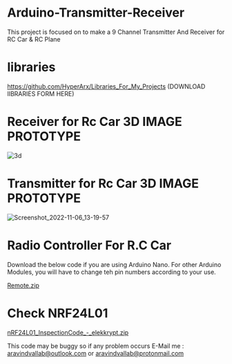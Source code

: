 # Arduino-Transmitter-Receiver

This project is focused on to make a 9 Channel Transmitter And Receiver for RC Car & RC Plane

# libraries

https://github.com/HyperArx/Libraries_For_My_Projects (DOWNLOAD lIBRARIES FORM HERE)

# Receiver for Rc Car 3D IMAGE PROTOTYPE

![3d](https://user-images.githubusercontent.com/86643678/149707466-8c6ca0cc-1ca3-41af-abf3-f4359aea78fe.png)

# Transmitter for Rc Car 3D IMAGE PROTOTYPE

![Screenshot_2022-11-06_13-19-57](https://user-images.githubusercontent.com/86643678/200160158-b9dca47c-87e8-4a9d-9b7b-2f282707063a.png)

# Radio Controller For R.C Car

Download the below code if you are using Arduino Nano. For other Arduino Modules, you will have to change teh pin numbers according to your use.

[Remote.zip](https://github.com/HyperArx/Arduino-Transmitter-Receiver/files/7878967/Remote.zip) 

# Check NRF24L01

[nRF24L01_InspectionCode_-_elekkrypt.zip](https://github.com/HyperArx/Arduino-Transmitter-Receiver/files/7919641/nRF24L01_InspectionCode_-_elekkrypt.zip)


This code may be buggy so if any problem occurs E-Mail me : aravindvallab@outlook.com or aravindvallab@protonmail.com

